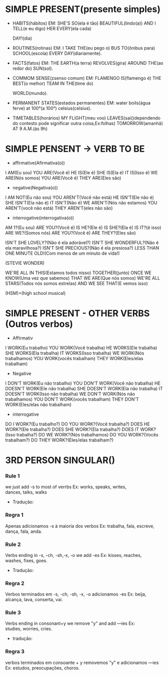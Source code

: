  # SIMPLE PRESENT(presente simples)

- HABITS(hábitos)
EM:
  SHE'S SO(ela é tão)
  BEAUTIFUL(lindo(a))
  AND I TELL(e eu digo)
  HER EVERY(ela cada)
  
  DAY!(dia)
- ROUTINES(rotinas)
EM:
  I TAKE THE(eu pego o)
  BUS TO(ônibus para)
  SCHOOL(escola)
  EVERY DAY(diariamente).
- FACTS(fatos)
EM:
  THE EARTH(a terra)
  REVOLVES(gira)
  AROUND THE(ao redor do)
  SUN(sol).
- COMMOM SENSE(zsenso comum)
EM:
  FLAMENGO IS(flamengo é)
  THE BEST(o melhor)
  TEAM IN THE(time do)
  
  WORLD(mundo).
- PERMANENT STATES(estados permanentes)
EM:
  water boils(água ferve)
  at 100°(a 100°)
  celsius(celsius).
- TIMETABLES(horários)
MY FLIGHT(meu voo)
LEAVES(sai()dependendo do contesto pode significar outra coisa,Ex:folhas)
TOMORROW(amanhã)
AT 9 A.M.(ás 9h)
# SIMPLE PENSENT -> VERB TO BE
- affirmative(Afirmativa(o))

I AM(Eu sou)
YOU ARE(Você é)
HE IS(Ele é)
SHE IS(Ela é)
IT IS(Isso é)
WE ARE(Nós somos)
YOU ARE(Você é)
THEY ARE(Eles são)

- negative(Negativa(o))

I AM NOT(Eu não sou)
YOU AREN'T(Você não está)
HE ISN'T(Ele não é)
SHE ISN'T(Ela não é)
IT ISN'T(Não é)
WE AREN'T(Nós não estamos)
YOU AREN'T(você não está)
THEY AREN'T(eles não são)

- interrogative(interrogativa(o))

AM 1?(Eu sou)
ARE YOU?(Você é)
IS HE?(Ele é)
IS SHE?(Ela é)
IS IT?(é isso)
ARE WE?(Somos nós)
ARE YOU?(Você é)
ARE THEY?(Eles são)

ISN'T SHE LOVELY?(Não é ela adorável?)
ISN'T SHE WONDERFUL?(Não é ela maravilhosa?)
ISN'T SHE PRECIOUS?(Não é ela presiosa?)
LESS THAN ONE MINUTE OLD!(Com menos de um minuto de vida!)

(STEVIE WONDER)

WE'RE ALL IN THIS(Estamos todos nisso)
TOGETHER(junto)
ONCE WE KNOW(Uma vez que sabemos)
THAT WE ARE(Que nós somos)
WE'RE ALL STARS(Todos nós somos estrelas)
AND WE SEE THAT(E vemos isso)

(HSM)=(high school musical)
# SIMPLE PRESENT - OTHER VERBS (Outros verbos)

- Affirmativ

I WORK(Eu trabalho)
YOU WORK(Você trabalha)
HE WORKS(Ele trabalha)
SHE WORKS(Ela trabalha)
IT WORKS(Isso trabalha)
WE WORK(Nós trabalhamos)
YOU WORK(vocês trabalham)
THEY WORK(Eles/elas trabalham)

- Negative

I DON'T WORK(Eu não trabalho)
YOU DON'T WORK(Você não trabalha)
HE DOESN'T WORK(Ele não trabalha)
SHE DOESN'T WORK(Ela não trabalha)
IT DOESN'T WORK(Isso não trabalha)
WE DON'T WORK(Nós não trabalhamos)
YOU DON'T WORK(vocês trabalham)
THEY DON'T WORK(Eles/elas não trabalham)

- interrogative

DO I WORK?(Eu trabalho?)
DO YOU WORK?(Você trabalha?)
DOES HE WORK?(Ele trabalha?)
DOES SHE WORK?(Ela trabalha?)
DOES IT WORK?(Isso trabalha?)
DO WE WORK?(Nós trabalhamos)
DO YOU WORK?(Vocês trabalham?)
DO THEY WORK?(Eles/elas trabalham?)
# 3RD PERSON SINGULAR()
### Rule 1
we just add -s to most of verrbs
Ex: works, speaks, writes, dances, talks, walks
- Tradução:
### Regra 1
Apenas adicionamos -s à maioria dos verbos
Ex: trabalha, fala, escreve, dança, fala, anda.
### Rule 2 
Verbs ending in -s, -ch, -sh,-x,  -o we add -es
Ex: kisses, reaches, washes, fixes, goes.
- Tradução:
### Regra 2 
Verbos terminados em -s, -ch, -sh, -x, -o adicionamos -es
Ex: beija, alcança, lava, conserta, vai.
### Rule 3
Verbs ending in consonant+y we remove "y" and add —ies
Ex: studies, worries, cries.
- tradução:
### Regra 3
verbos terminados em consoante + y removemos "y" e adicionamos —ies
Ex: estudos, preocupações, choros.
